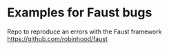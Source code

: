 # Examples for Faust bugs
Repo to reproduce an errors with the Faust framework https://github.com/robinhood/faust
